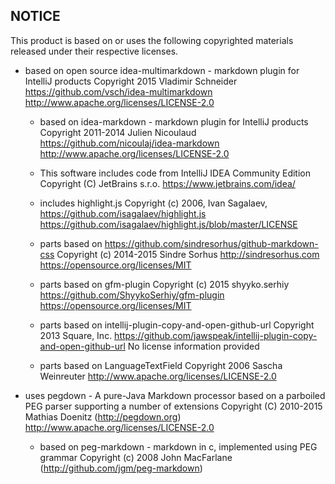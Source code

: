 NOTICE   
------

This product is based on or uses the following copyrighted materials released under their respective licenses. 

*   based on open source idea-multimarkdown - markdown plugin for IntelliJ products
    Copyright 2015 Vladimir Schneider <https://github.com/vsch/idea-multimarkdown>
    <http://www.apache.org/licenses/LICENSE-2.0>
    
    *   based on idea-markdown - markdown plugin for IntelliJ products
        Copyright 2011-2014 Julien Nicoulaud <https://github.com/nicoulaj/idea-markdown>
        <http://www.apache.org/licenses/LICENSE-2.0>

    *   This software includes code from IntelliJ IDEA Community Edition
        Copyright (C) JetBrains s.r.o.
        https://www.jetbrains.com/idea/
        
    *   includes highlight.js 
        Copyright (c) 2006, Ivan Sagalaev, <https://github.com/isagalaev/highlight.js>
        <https://github.com/isagalaev/highlight.js/blob/master/LICENSE>               
        
    *   parts based on https://github.com/sindresorhus/github-markdown-css
        Copyright (c) 2014-2015 Sindre Sorhus <http://sindresorhus.com>
        <https://opensource.org/licenses/MIT>               

    *   parts based on gfm-plugin
        Copyright (c) 2015 shyyko.serhiy <https://github.com/ShyykoSerhiy/gfm-plugin>
        <https://opensource.org/licenses/MIT>               

    *   parts based on intellij-plugin-copy-and-open-github-url
        Copyright 2013 Square, Inc. <https://github.com/jawspeak/intellij-plugin-copy-and-open-github-url>
        No license information provided               

    *   parts based on LanguageTextField
        Copyright 2006 Sascha Weinreuter
        <http://www.apache.org/licenses/LICENSE-2.0>

*   uses pegdown - A pure-Java Markdown processor based on a parboiled PEG parser supporting a number of extensions
    Copyright (C) 2010-2015 Mathias Doenitz (http://pegdown.org)
    <http://www.apache.org/licenses/LICENSE-2.0>
    
    *   based on peg-markdown - markdown in c, implemented using PEG grammar
        Copyright (c) 2008 John MacFarlane (http://github.com/jgm/peg-markdown)
